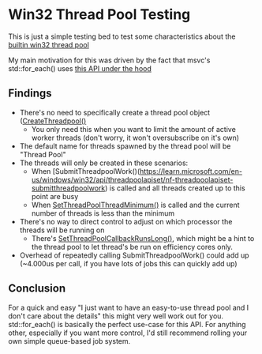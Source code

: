 # Win32 Thread Pool Testing
This is just a simple testing bed to test some characteristics about the [builtin win32 thread pool](https://learn.microsoft.com/en-us/windows/win32/procthread/thread-pool-api)

My main motivation for this was driven by the fact that msvc's std::for_each() uses [this API under the hood](https://github.com/microsoft/STL/blob/main/stl/src/parallel_algorithms.cpp#L25)

## Findings
* There's no need to specifically create a thread pool object ([CreateThreadpool()](https://learn.microsoft.com/en-us/windows/win32/api/threadpoolapiset/nf-threadpoolapiset-createthreadpool)
    * You only need this when you want to limit the amount of active worker threads (don't worry, it won't oversubscribe on it's own)
* The default name for threads spawned by the thread pool will be "Thread Pool"
* The threads will only be created in these scenarios:
    * When [SubmitThreadpoolWork()(https://learn.microsoft.com/en-us/windows/win32/api/threadpoolapiset/nf-threadpoolapiset-submitthreadpoolwork) is called and all threads created up to this point are busy
    * When [SetThreadPoolThreadMinimum()](https://learn.microsoft.com/en-us/windows/win32/api/threadpoolapiset/nf-threadpoolapiset-setthreadpoolthreadminimum) is called and the current number of threads is less than the minimum
* There's no way to direct control to adjust on which processor the threads will be running on
    * There's [SetThreadPoolCallbackRunsLong()](https://learn.microsoft.com/en-us/windows/win32/api/winbase/nf-winbase-setthreadpoolcallbackrunslong), which might be a hint to the thread pool to let thread's be run on efficiency cores only.
* Overhead of repeatedly calling SubmitThreadpoolWork() could add up (~4.000us per call, if you have lots of jobs this can quickly add up)

## Conclusion
For a quick and easy "I just want to have an easy-to-use thread pool and I don't care about the details" this might very well work out for you. std::for_each() is basically the perfect use-case for this API.
For anything other, especially if you want more control, I'd still recommend rolling your own simple queue-based job system.
